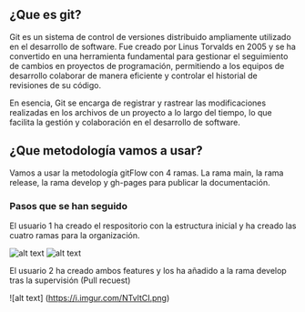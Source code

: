 <h2>¿Que es git?</h2>

Git es un sistema de control de versiones distribuido ampliamente utilizado en el desarrollo de software. Fue creado por Linus Torvalds en 2005 y se ha convertido en una herramienta fundamental para gestionar el seguimiento de cambios en proyectos de programación, permitiendo a los equipos de desarrollo colaborar de manera eficiente y controlar el historial de revisiones de su código.

En esencia, Git se encarga de registrar y rastrear las modificaciones realizadas en los archivos de un proyecto a lo largo del tiempo, lo que facilita la gestión y colaboración en el desarrollo de software.

<h2>¿Que metodología vamos a usar?</h2>

Vamos a usar la metodología gitFlow con 4 ramas. La rama main, la rama release, la rama develop y gh-pages para publicar la documentación.





<h3>Pasos que se han seguido</h3>

El usuario 1 ha creado el respositorio con la estructura inicial y ha creado las cuatro ramas para la organización.

![alt text](https://i.imgur.com/2lCqyPs.png)
![alt text](https://i.imgur.com/xPTpL1C.png)


El usuario 2 ha creado ambos features y los ha añadido a la rama develop tras la supervisión (Pull recuest)

![alt text] (https://i.imgur.com/NTvltCI.png)